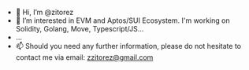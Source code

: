 - 👋 Hi, I’m @zitorez
- 👀 I’m interested in EVM and Aptos/SUI Ecosystem. I'm working on Solidity, Golang, Move, Typescript/JS...
- ...
- 📫 Should you need any further information, please do not hesitate to contact me via email: zzitorez@gmail.com
